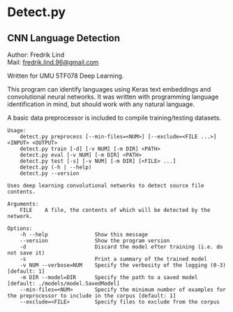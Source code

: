 # Detect.py
## CNN Language Detection

Author: Fredrik Lind  
Mail: 	fredrik.lind.96@gmail.com

Written for UMU 5TF078 Deep Learning.

This program can identify languages using Keras text embeddings and convolutional neural networks. It was written with programming language identification in mind, but should work with any natural language.

A basic data preprocessor is included to compile training/testing datasets.

```
Usage:
    detect.py preprocess [--min-files=<NUM>] [--exclude=<FILE ...>] <INPUT> <OUTPUT>
    detect.py train [-d] [-v NUM] [-m DIR] <PATH>
    detect.py eval [-v NUM] [-m DIR] <PATH>
    detect.py test [-s] [-v NUM] [-m DIR] [<FILE> ...]
    detect.py (-h | --help)
    detect.py --version

Uses deep learning convolutional networks to detect source file contents.

Arguments:
    FILE    A file, the contents of which will be detected by the network.

Options:
    -h --help               Show this message
    --version               Show the program version
    -d                      Discard the model efter training (i.e. do not save it)
    -s                      Print a summary of the trained model
    -v NUM --verbose=NUM    Specify the verbosity of the logging (0-3) [default: 1]
    -m DIR --model=DIR      Specify the path to a saved model [default: ./models/model.SavedModel]
    --min-files=<NUM>       Specify the minimum number of examples for the preprocessor to include in the corpus [default: 1]
    --exclude=<FILE>        Specify files to exclude from the corpus
```

## 
